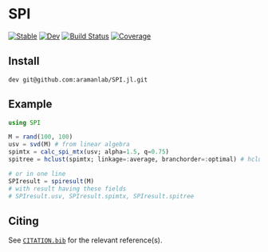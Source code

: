 # SPI

[![Stable](https://img.shields.io/badge/docs-stable-blue.svg)](https://aramanlab.github.io/SPI.jl/stable)
[![Dev](https://img.shields.io/badge/docs-dev-blue.svg)](https://aramanlab.github.io/SPI.jl/dev)
[![Build Status](https://github.com/aramanlab/SPI.jl/actions/workflows/CI.yml/badge.svg?branch=main)](https://github.com/aramanlab/SPI.jl/actions/workflows/CI.yml?query=branch%3Amain)
[![Coverage](https://codecov.io/gh/aramanlab/SPI.jl/branch/main/graph/badge.svg)](https://codecov.io/gh/aramanlab/SPI.jl)

## Install

```
dev git@github.com:aramanlab/SPI.jl.git
```

## Example

```julia
using SPI

M = rand(100, 100)
usv = svd(M) # from linear algebra
spimtx = calc_spi_mtx(usv; alpha=1.5, q=0.75)
spitree = hclust(spimtx; linkage=:average, branchorder=:optimal) # hclust from Clustering

# or in one line
SPIresult = spiresult(M)
# with result having these fields
# SPIresult.usv, SPIresult.spimtx, SPIresult.spitree
```


## Citing

See [`CITATION.bib`](CITATION.bib) for the relevant reference(s).
